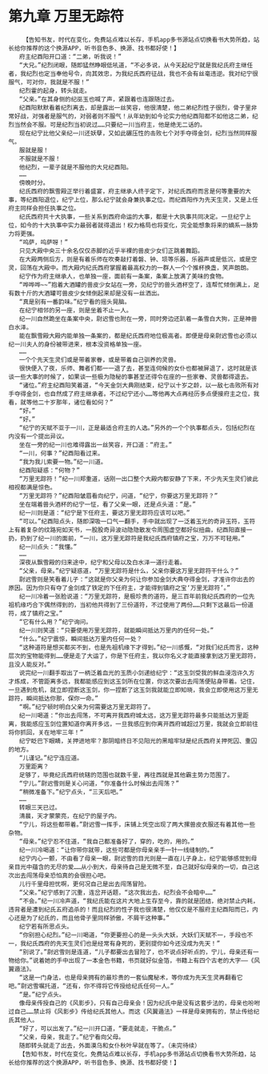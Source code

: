 # 第九章 万里无踪符
        【告知书友，时代在变化，免费站点难以长存，手机app多书源站点切换看书大势所趋，站长给你推荐的这个换源APP，听书音色多、换源、找书都好使！】
       府主纪酉阳开口道：“二弟，听我说！”
       “大兄。”纪烈闭眼，随即猛然睁眼低吼道，“不必多说，从今天起纪宁就是我纪氏府主继任者，我纪烈也定当奉他号令，向其效忠，为我纪氏西府征战，我也不会有丝毫违逆。我对纪宁很服气，可对你，我就是不服！”
       纪烈霍的起身，转头就走。
       “父亲。”在其身侧的纪巫玉也喊了声，紧跟着也连跟随过去。
       纪酉阳默默看着纪烈离去，却是露出一丝笑容，他很清楚，他二弟纪烈性子很烈，骨子里非常好战，对强者是服气的，对弱者则不服气！从年幼到如今论实力他纪酉阳都不如他这二弟，纪烈当然会不服。可是纪烈当初说过……只要纪一川当府主，他是绝无二话的。
       现在纪宁比他父亲纪一川还妖孽，又如此碾压性的击败七个对手夺得金剑，纪烈当然同样服气。
       服就是服！
       不服就是不服！
       他纪烈，一辈子就是不服他的大兄纪酉阳。
       ……
       傍晚时分。
       纪氏西府的飘雪殿正举行着盛宴，府主继承人终于定下，对纪氏西府而言是何等重要的大事，等纪酉阳退位，纪宁上位，那么纪宁就会身兼执事之位。而纪酉阳作为先天生灵，又是上任府主同样会担任执事之位。
       纪氏西府共十大执事，一些关系到西府命运的大事，都是十大执事共同决定。一旦纪宁上位，如今的十大执事中实力最弱者就得退出！权力格局也将变化，完全能想象将来的嫡系一脉势力将更强。
       “呜萨，呜萨呀！”
       只见大殿中央三十余名仅仅赤脚的近乎半裸的兽皮少女们正跳着舞蹈。
       在大殿两侧后方，则是有着乐师在吹奏敲打着磐、钟、埙等乐器，乐器声或是低沉，或是空灵，回荡在大殿中。而大殿内纪氏西府掌握着最高权力的一群人一个个推杯换盏，笑声朗朗。
       纪宁作为府主继承人，也单独一座，面前有一条案，条案上放满了美味的食物。
       “哗哗哗~~”抱着大酒罐的兽皮少女站在一旁，见纪宁的兽头酒杯空了，连帮忙倾倒满上，足有数十斤的大酒罐可兽皮少女倾倒起来却是没有一丝洒出。
       “真是别有一番韵味。”纪宁看的摇头晃脑。
       在纪宁相邻的另一座，则是坐着不止一人。
       纪一川自然跪坐在条案中央，尉迟雪也附在一旁，同时旁边还趴着一条雪白大狗，正是神兽白水泽。
       能在飘雪殿大殿内能单独一条案的，都是纪氏西府地位极高者。即便是母亲尉迟雪也必须以纪一川夫人的身份被带进来，根本没资格单独一座。
       ……
       一个个先天生灵们或是带着家眷，或是带着自己驯养的灵兽。
       很快便入了夜，乐师、舞者们都一一退了去，甚至连伺候的女仆也都被屏退了，这时就是该谈一些大事的时候了，如果谈一些极为隐秘的事甚至还得令在座的一些家眷、灵兽都得退去。
       “诸位。”府主纪酉阳笑着道，“今天金剑大典刚结束，纪宁以十岁之龄，以一敌七击败所有对手夺得金剑，也自然成了府主继承者。不过纪宁还小……等他再大点再经历多点便接府主之位，我看，就等他二十岁那年，诸位看如何？”
       “好。”
       “好。”
       “纪宁的天赋不亚于一川，正是最适合府主的人选。”另外的一个个执事都点头，包括纪烈在内没有一个提出异议。
       坐在一旁的纪一川也难得露出一丝笑容，开口道：“府主。”
       “一川，何事？”纪酉阳看过来。
       “我为我儿索要一物。”纪一川道。
       纪酉阳疑惑：“何物？”
       “万里无踪符！”纪一川郑重道，话刚一出口整个大殿内都安静了下来，不少先天生灵们彼此相视都满是惊色。
       “万里无踪符？”纪酉阳皱眉看向纪宁，问道，“纪宁，你要这万里无踪符？”
       坐在端着兽头酒杯的纪宁一怔，看了父亲一眼，还是点头道：“是。”
       纪一川则是道：“纪宁是下任府主，要这万里无踪符应该可以吧。”
       “可以。”纪酉阳点头，随即深吸一口气一翻手，手中就出现了一泛着玉光的奇异玉符，玉符上有着复杂的纹路宛如天书，一股股奇异波动隐隐散发令周围虚空都好似扭曲，纪酉阳直接一扔，扔到了纪一川的面前，“一川，这万里无踪符是我纪氏西府镇府之宝，万万不可轻用。”
       纪一川点头：“我懂。”
       ……
       深夜从飘雪殿的归来途中，纪宁和父母以及白水泽一道行走着。
       “父亲，母亲。”纪宁疑惑道，“万里无踪符是什么，父亲你要这万里无踪符干什么？”
       尉迟雪则是笑看着儿子：“这就是你父亲为何让你参加金剑大典夺得金剑，才准许你出去的原因。因为你只有夺了金剑成了铁定的下任府主，才能得到镇府之宝‘万里无踪符’。”
       纪一川冷着一张脸说道：“万里无踪符，是极珍贵的道符，是三百年前我纪氏西府的一位先祖机缘巧合下偶然得到的，当初他共得到了三份道符，不过使用了两份……只剩下这最后一份道符，成了镇府之宝。”
       “它有什么用？”纪宁询问。
       纪一川则笑道：“只要使用万里无踪符，就能瞬间抵达万里内的任何一处。”
       “什么。”纪宁震惊，瞬间抵达万里内任何一处？
       “这种道符是想买都买不到，也是先祖机缘下才得到。”纪一川感慨，“对我们纪氏而言，这种层次的宝物能得到……便是走了大运了，你是下任府主，我以你名义才能直接拿到这万里无踪符，且没人能反对。”
       说完纪一川翻手取出了一柄泛着血光的玉质小剑递给纪宁：“这玉剑受我的鲜血浸泡许久方才炼成，不管距离多远，我都能感应到这玉剑所在位置，你这次要出去闯荡便贴身带着。记住，一旦遇到危机，就立即捏断这玉剑，你一捏断了这玉剑我就能立即知晓，我会立即使用这万里无踪符，瞬间抵达你那，保你一命。”
       “啊。”纪宁顿时明白父亲为何需要这万里无踪符了。
       纪一川喝道：“你出去闯荡，不可离开我西府城太远，这万里无踪符最多只能抵达万里距离，我能感应玉剑位置知道你离开多远，一旦我感应到你离开西府城超过万里，我就会立即前往将你抓回，关在地牢三年！”
       纪宁眨巴下眼睛，关押进地牢？那阴暗终日不见阳光的黑暗牢狱是纪氏西府关押死囚、重囚的地方。
       “儿谨记。”纪宁连应道。
       万里距离？
       足够了，毕竟纪氏西府统辖的范围也就数千里，再往西就是其他霸主势力范围了。
       “宁儿。”尉迟雪则是关心问道，“你准备什么时候出去闯荡？”
       “稍微准备下。”纪宁点头，“三天后吧。”
       ……
       转眼三天已过。
       清晨，天才蒙蒙亮，在纪宁的屋子内。
       “宁儿，将这些都带着。”尉迟雪一挥手，床铺上凭空出现了两大摞兽皮衣服还有着其他一些杂物。
       “母亲。”纪宁忍不住道，“我自己都准备好了，穿的，吃的，用的。”
       纪一川冷喝道：“让你带你就带，这些可都是你母亲亲手一针一线缝制的。”
       纪宁内心一颤，不由看了母亲一眼，尉迟雪的目光则是一直在儿子身上，纪宁能够感觉到母亲目光中蕴含的无尽的爱……从小到大，母亲待自己是无微不至，自己就好似母亲的一切，自己这次出去闯荡母亲恐怕真的会很担心吧。
       儿行千里母担忧啊，更何况自己是出去闯荡冒险。
       “父亲。”纪宁感到了沉重，连岔开话题，“这次我出去，纪烈会不会暗中……”
       “不会。”纪一川冷声道，“我纪氏能在这片大地上生存至今，靠的就是团结，绝对禁止内耗，违背者是遭到纪氏五府追杀的！而且纪烈的性子我也很清楚，他仅仅是不服府主纪酉阳而已，内心还是为了纪氏的，而且他骨子里同样骄傲，不屑干这种事。”
       纪宁若有所思点头。
       “你别担心纪烈。”纪一川喝道，“你更要担心的是一头头大妖，大妖们天赋不一，手段也不一，我纪氏西府的先天生灵们也是经常有身死的，更别提你如今还没成为先天！”
       “别说了。”尉迟雪则是连道，“儿子都要出去冒险了，也不说点好听点的，宁儿，母亲还有一物给你。”说着她的手中出现了一本金色书籍，书页就好似金箔，书籍上有四个古老的大字——《风翼遁法》。
       “这是一门身法，也是母亲拥有的最珍贵的一套仙魔秘术，等你成为先天生灵再翻看它吧。”尉迟雪嘱托道，“还有，你不得将它传授给纪氏任何一人。”
       “是。”纪宁点头。
       像母亲传授自己的《风影步》，只有自己母亲会！因为纪氏中是没有这套步法的，母亲也吩咐过自己……禁止将《风影步》传给纪氏其他人。而这《风翼遁法》一样是母亲拥有的，禁止传给纪氏其他人。
       “好了，可以出发了。”纪一川开口道，“要走就走，干脆点。”
       “父亲，母亲，我走了。”纪宁看向父母。
       随即转头就走了出去，外面漠乌和女仆秋叶早就在等了。（未完待续）
       【告知书友，时代在变化，免费站点难以长存，手机app多书源站点切换看书大势所趋，站长给你推荐的这个换源APP，听书音色多、换源、找书都好使！】